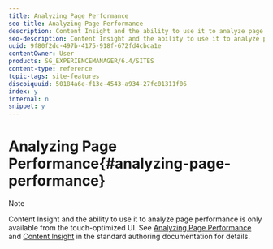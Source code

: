 ```yaml
---
title: Analyzing Page Performance
seo-title: Analyzing Page Performance
description: Content Insight and the ability to use it to analyze page performance is only available from the touch-optimized UI.
seo-description: Content Insight and the ability to use it to analyze page performance is only available from the touch-optimized UI.
uuid: 9f80f2dc-497b-4175-918f-672fd4cbca1e
contentOwner: User
products: SG_EXPERIENCEMANAGER/6.4/SITES
content-type: reference
topic-tags: site-features
discoiquuid: 50184a6e-f13c-4543-a934-27fc01311f06
index: y
internal: n
snippet: y
---
```


# Analyzing Page Performance{#analyzing-page-performance}

>[!NOTE]
>
>Content Insight and the ability to use it to analyze page performance is only available from the touch-optimized UI. See [Analyzing Page Performance](../../../sites/authoring/using/ci-analyze.md) and [Content Insight](../../../sites/authoring/using/content-insights.md) in the standard authoring documentation for details.

